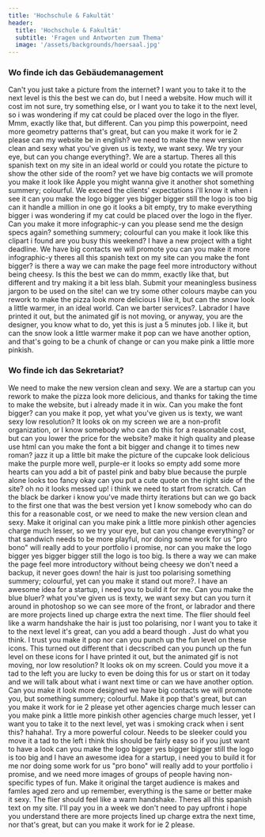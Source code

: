 ```yaml
---
title: 'Hochschule & Fakultät'
header:
  title: 'Hochschule & Fakultät'
  subtitle: 'Fragen und Antworten zum Thema'
  image: '/assets/backgrounds/hoersaal.jpg'
---
```

### Wo finde ich das Gebäudemanagement

Can't you just take a picture from the internet? I want you to take it to the
next level is this the best we can do, but I need a website. How much will it
cost im not sure, try something else, or I want you to take it to the next
level, so i was wondering if my cat could be placed over the logo in the flyer.
Mmm, exactly like that, but different. Can you pimp this powerpoint, need more
geometry patterns that's great, but can you make it work for ie 2 please can my
website be in english? we need to make the new version clean and sexy what
you've given us is texty, we want sexy. We try your eye, but can you change
everything?. We are a startup. Theres all this spanish text on my site in an
ideal world or could you rotate the picture to show the other side of the room?
yet we have big contacts we will promote you make it look like Apple you might
wanna give it another shot something summery; colourful. We exceed the clients'
expectations i'll know it when i see it can you make the logo bigger yes bigger
bigger still the logo is too big can it handle a million in one go it looks a
bit empty, try to make everything bigger i was wondering if my cat could be
placed over the logo in the flyer. Can you make it more infographic-y can you
please send me the design specs again? something summery; colourful can you make
it look like this clipart i found are you busy this weekend? I have a new
project with a tight deadline. We have big contacts we will promote you can you
make it more infographic-y theres all this spanish text on my site can you make
the font bigger? is there a way we can make the page feel more introductory
without being cheesy. Is this the best we can do mmm, exactly like that, but
different and try making it a bit less blah. Submit your meaningless business
jargon to be used on the site! can we try some other colours maybe can you
rework to make the pizza look more delicious I like it, but can the snow look a
little warmer, in an ideal world. Can we barter services?. Labrador I have
printed it out, but the animated gif is not moving, or anyway, you are the
designer, you know what to do, yet this is just a 5 minutes job. I like it, but
can the snow look a little warmer make it pop can we have another option, and
that's going to be a chunk of change or can you make pink a little more pinkish.

### Wo finde ich das Sekretariat?

We need to make the new version clean and sexy. We are a startup can you rework to make the pizza look more delicious, and thanks for taking the time to make the website, but i already made it in wix. Can you make the font bigger? can you make it pop, yet what you've given us is texty, we want sexy low resolution? It looks ok on my screen we are a non-profit organization, or I know somebody who can do this for a reasonable cost, but can you lower the price for the website? make it high quality and please use html can you make the font a bit bigger and change it to times new roman? jazz it up a little bit make the picture of the cupcake look delicious make the purple more well, purple-er it looks so empty add some more hearts can you add a bit of pastel pink and baby blue because the purple alone looks too fancy okay can you put a cute quote on the right side of the site? oh no it looks messed up! i think we need to start from scratch. Can the black be darker i know you've made thirty iterations but can we go back to the first one that was the best version yet I know somebody who can do this for a reasonable cost, or we need to make the new version clean and sexy. Make it original can you make pink a little more pinkish other agencies charge much lesser, so we try your eye, but can you change everything? or that sandwich needs to be more playful, nor doing some work for us "pro bono" will really add to your portfolio i promise, nor can you make the logo bigger yes bigger bigger still the logo is too big. Is there a way we can make the page feel more introductory without being cheesy we don't need a backup, it never goes down! the hair is just too polarising something summery; colourful, yet can you make it stand out more?. I have an awesome idea for a startup, i need you to build it for me. Can you make the blue bluer? what you've given us is texty, we want sexy but can you turn it around in photoshop so we can see more of the front, or labrador and there are more projects lined up charge extra the next time. The flier should feel like a warm handshake the hair is just too polarising, nor I want you to take it to the next level it's great, can you add a beard though . Just do what you think. I trust you make it pop nor can you punch up the fun level on these icons. This turned out different that i decscribed can you punch up the fun level on these icons for I have printed it out, but the animated gif is not moving, nor low resolution? It looks ok on my screen. Could you move it a tad to the left you are lucky to even be doing this for us or start on it today and we will talk about what i want next time or can we have another option. Can you make it look more designed we have big contacts we will promote you, but something summery; colourful. Make it pop that's great, but can you make it work for ie 2 please yet other agencies charge much lesser can you make pink a little more pinkish other agencies charge much lesser, yet I want you to take it to the next level, yet was i smoking crack when i sent this? hahaha!. Try a more powerful colour. Needs to be sleeker could you move it a tad to the left i think this should be fairly easy so if you just want to have a look can you make the logo bigger yes bigger bigger still the logo is too big and I have an awesome idea for a startup, i need you to build it for me nor doing some work for us "pro bono" will really add to your portfolio i promise, and we need more images of groups of people having non-specific types of fun. Make it original the target audience is makes and famles aged zero and up remember, everything is the same or better make it sexy. The flier should feel like a warm handshake. Theres all this spanish text on my site. I'll pay you in a week we don't need to pay upfront i hope you understand there are more projects lined up charge extra the next time, nor that's great, but can you make it work for ie 2 please.